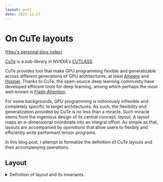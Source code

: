 ```yaml
---
layout: post
date: 2023-11-27
---
```


# On CuTe layouts

[[Hieu's personal blog index](./index)]

[CuTe](https://github.com/NVIDIA/cutlass/tree/main/include/cute) is a
sub-library in NVIDIA's [CUTLASS](https://github.com/nvidia/cutlass).

CuTe provides tool that make GPU programming flexible and generalizable across
different generations of GPU architectures, at least
[Ampere](https://www.nvidia.com/en-us/data-center/ampere-architecture/) and
[Hopper](https://www.nvidia.com/en-us/data-center/technologies/hopper-architecture/).
Thanks to CuTe, the open-source deep learning community have developed effiicent
tools for deep learning, among which perhaps the most well-known is
[Flash-Attention](https://github.com/Dao-AILab/flash-attention).

For some backgrounds, GPU programming is notoriously inflexible and completely
specific to target architectures. As such, the flexibility and generalization
provided by CuTe is no less than a miracle. Such miracle stems from the
ingenious design of its central concept:
*layout.* A layout maps an $\alpha$-dimensional coordinate into an integral
offset. As simple as that, layouts are accompanied by *operations* that allow
users to flexibly and efficiently write performant tensor programs.

In this blog post, I attempt to formalize the definition of CuTe layouts and
their accompanying operations.

## Layout
<details markdown='1'>
<summary>Definition of layout and its invariants.</summary>

**Definition 1. (Layout)** Let $\alpha$ be a positive integer. A layout $L = S :
D$ is a pair of two tuples, each with $\alpha$ positive integers:
$$
\begin{align*}
S &= (s_0, s_1, ..., s_{\alpha-1}) \\
D &= (d_0, d_1, ..., d_{\alpha-1})
\end{align*}
$$
The layout $L$ represents a multivariable function
$$
\begin{align*}
g_L :~~ &[0, s_0) \times [0, s_1) \times \cdots \times [0, s_{\alpha - 1}] \to \mathbb{N} \\
        & (x_0, x_1, \dots, x_{\alpha-1}) \mapsto d_0 x_0 + d_1 x_1 + \cdots + d_{\alpha-1} x_{\alpha-1}
\end{align*}
$$


</details>

